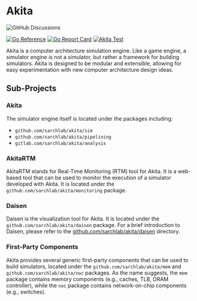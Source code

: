 # Akita

![GitHub Discussions](https://img.shields.io/github/discussions/sarchlab/akita)


[![Go Reference](https://pkg.go.dev/badge/github.com/sarchlab/akita/v3.svg)](https://pkg.go.dev/github.com/sarchlab/akita/v3)
[![Go Report Card](https://goreportcard.com/badge/github.com/sarchlab/akita/v3)](https://goreportcard.com/report/github.com/sarchlab/akita/v3)
[![Akita Test](https://github.com/sarchlab/akita/actions/workflows/akita_test.yml/badge.svg)](https://github.com/sarchlab/akita/actions/workflows/akita_test.yml)

Akita is a computer architecture simulation engine. Like a game engine, a simulator engine is not a simulator, but rather a framework for building simulators. Akita is designed to be modular and extensible, allowing for easy experimentation with new computer architecture design ideas.



## Sub-Projects

### Akita

The simulator engine itself is located under the packages including:

* `github.com/sarchlab/akita/sim`
* `github.com/sarchlab/akita/pipelining`
* `gitlab.com/sarchlab/akita/analysis`

### AkitaRTM

AkitaRTM stands for Real-Time Monitoring (RTM) tool for Akita. It is a web-based tool that can be used to monitor the execution of a simulator developed with Akita. It is located under the `github.com/sarchlab/akita/monitoring` package.

### Daisen

Daisen is the visualization tool for Akita. It is located under the `github.com/sarchlab/akita/daisen` package. For a brief introduction to Daisen, please refer to the [github.com/sarchlab/akita/daisen](daisen) directory.

### First-Party Components

Akita provides several generic first-party components that can be used to build simulators, located under the `github.com/sarchlab/akita/mem` and `github.com/sarchlab/akita/noc` packages. As the name suggests, the `mem` package contains memory components (e.g., caches, TLB, DRAM controller), while the `noc` package contains network-on-chip components (e.g., switches).
